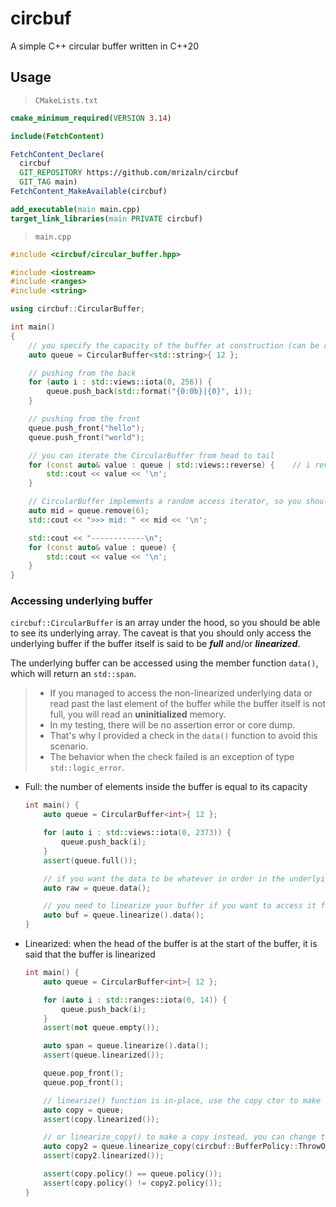 # circbuf

A simple C++ circular buffer written in C++20

## Usage

> `CMakeLists.txt`

```cmake
cmake_minimum_required(VERSION 3.14)

include(FetchContent)

FetchContent_Declare(
  circbuf
  GIT_REPOSITORY https://github.com/mrizaln/circbuf
  GIT_TAG main)
FetchContent_MakeAvailable(circbuf)

add_executable(main main.cpp)
target_link_libraries(main PRIVATE circbuf)
```

> `main.cpp`

```cpp
#include <circbuf/circular_buffer.hpp>

#include <iostream>
#include <ranges>
#include <string>

using circbuf::CircularBuffer;

int main()
{
    // you specify the capacity of the buffer at construction (can be resized later)
    auto queue = CircularBuffer<std::string>{ 12 };

    // pushing from the back
    for (auto i : std::views::iota(0, 256)) {
        queue.push_back(std::format("{0:0b}|{0}", i));
    }

    // pushing from the front
    queue.push_front("hello");
    queue.push_front("world");

    // you can iterate the CircularBuffer from head to tail
    for (const auto& value : queue | std::views::reverse) {    // i reverse the iterator here
        std::cout << value << '\n';
    }

    // CircularBuffer implements a random access iterator, so you should be able to access it like an array
    auto mid = queue.remove(6);
    std::cout << ">>> mid: " << mid << '\n';

    std::cout << "------------\n";
    for (const auto& value : queue) {
        std::cout << value << '\n';
    }
}
```

### Accessing underlying buffer

`circbuf::CircularBuffer` is an array under the hood, so you should be able to see its underlying array. The caveat is that you should only access the underlying buffer if the buffer itself is said to be **_full_** and/or **_linearized_**.

The underlying buffer can be accessed using the member function `data()`, which will return an `std::span`.

> - If you managed to access the non-linearized underlying data or read past the last element of the buffer while the buffer itself is not full, you will read an **uninitialized** memory.
> - In my testing, there will be no assertion error or core dump.
> - That's why I provided a check in the `data()` function to avoid this scenario.
> - The behavior when the check failed is an exception of type `std::logic_error`.

- Full: the number of elements inside the buffer is equal to its capacity

  ```cpp
  int main() {
      auto queue = CircularBuffer<int>{ 12 };

      for (auto i : std::views::iota(0, 2373)) {
          queue.push_back(i);
      }
      assert(queue.full());

      // if you want the data to be whatever in order in the underlying buffer, then just skip linearize
      auto raw = queue.data();

      // you need to linearize your buffer if you want to access it from head to tail
      auto buf = queue.linearize().data();
  }
  ```

- Linearized: when the head of the buffer is at the start of the buffer, it is said that the buffer is linearized

  ```cpp
  int main() {
      auto queue = CircularBuffer<int>{ 12 };

      for (auto i : std::ranges::iota(0, 14)) {
          queue.push_back(i);
      }
      assert(not queue.empty());

      auto span = queue.linearize().data();
      assert(queue.linearized());

      queue.pop_front();
      queue.pop_front();

      // linearize() function is in-place, use the copy ctor to make a copy instead (policy inherited)
      auto copy = queue;
      assert(copy.linearized());

      // or linearize_copy() to make a copy instead, you can change the policy here
      auto copy2 = queue.linearize_copy(circbuf::BufferPolicy::ThrowOnFull);
      assert(copy2.linearized());

      assert(copy.policy() == queue.policy());
      assert(copy.policy() != copy2.policy());
  }
  ```
